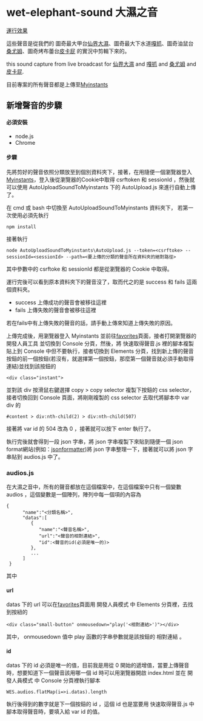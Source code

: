 # wet-elephant-sound 大濕之音
[運行效果](https://jack850628.github.io/wet-elephant-sound/)

這些聲音是從我們的 圖奇最大甲台[仙界大濕](https://www.twitch.tv/h804232006)、圖奇最大下水道[嘎抓](https://www.twitch.tv/magicgadra3)、圖奇油鼠台[桑尤姆](https://www.twitch.tv/sum_91318)、圖奇烤布蕾台[皮卡屁](https://www.twitch.tv/jjg60205) 的實況中剪輯下來的。

this sound capture from live broadcast for [仙界大濕](https://www.twitch.tv/h804232006) and [嘎抓](https://www.twitch.tv/magicgadra3) and [桑尤姆](https://www.twitch.tv/sum_91318) and [皮卡屁](https://www.twitch.tv/jjg60205).

目前專案的所有聲音都是上傳至[Myinstants](https://www.myinstants.com/index/tw/)

## 新增聲音的步驟
#### 必須安裝
- node.js
- Chrome
#### 步驟
先將剪好的聲音依照分類放至到個別資料夾下，接著，在用隨便一個瀏覽器登入[Myinstants](https://www.myinstants.com/index/tw/)，登入後從瀏覽器的Cookie中取得 csrftoken 和 sessionId ，然後就可以使用 AutoUploadSoundToMyinstants 下的 AutoUpload.js 來進行自動上傳了。

在 cmd 或 bash 中切換至 AutoUploadSoundToMyinstants 資料夾下，
若第一次使用必須先執行
```
npm install
```
接著執行
```
node AutoUploadSoundToMyinstants\AutoUpload.js --token=<csrftoke> --sessionId=<sessionId> --path=<要上傳的分類的聲音所在資料夾的絕對路徑>
```
其中參數中的 csrftoke 和 sessionId 都是從瀏覽器的 Cookie 中取得。

運行完後可以看到原本資料夾下的聲音沒了，取而代之的是 success 和 fails 這兩個資料夾。
- success 上傳成功的聲音會被移往這裡
- fails 上傳失敗的聲音會被移往這裡

若在fails中有上傳失敗的聲音的話，請手動上傳來知道上傳失敗的原因。

上傳完成後，用瀏覽器登入 Myinstants 並前往[favorites](https://www.myinstants.com/favorites/)頁面，接者打開瀏覽器的 開發人員工具 並切換到 Console 分頁，然後，將 快速取得聲音.js 裡的腳本複製貼上到 Console 中但不要執行，接者切換到 Elements 分頁，找到新上傳的聲音按鈕的前一個按鈕(若沒有，就選擇第一個按鈕，那麼第一個聲音就必須手動取得連結)並找到該按鈕的
```
<div class="instant">
```
並對該 div 按滑鼠右鍵選擇 copy > copy selector 複製下按鈕的 css selector，接者切換回到 Console 頁面，將剛剛複製的 css selector 去取代將腳本中 var div 的
```
#content > div:nth-child(2) > div:nth-child(507)
```
接著將 var id 的 504 改為 0 ，接著就可以按下 enter 執行了。

執行完後就會得到一段 json 字串，將 json 字串複製下來貼到隨便一個 json format網站(例如：[jsonformatter](https://jsonformatter.curiousconcept.com/#))將 json 字串整理一下，接著就可以將 json 字串貼到 audios.js 中了。

### audios.js
在大濕之音中，所有的聲音都放在這個檔案中，在這個檔案中只有一個變數 audios ，這個變數是一個陣列，陣列中每一個項的內容為
```
{
      "name":"<分類名稱>",
      "datas":[
         {
            "name":"<聲音名稱>",
            "url":"<聲音的相對連結>",
            "id":<聲音的id(必須是唯一的)>
         },
         ...
      ]
 }
```
其中
#### url
datas 下的 url 可以在[favorites](https://www.myinstants.com/favorites/)頁面用 開發人員模式 中 Elements 分頁裡，去找到按紐的
```
<div class="small-button" onmousedown="play('<相對連結>')"></div>
```
其中， onmousedown 值中 play 函數的字串參數就是該按鈕的 相對連結 。
#### id
datas 下的 id 必須是唯一的值，目前我是用從 0 開始的遞增值，當要上傳聲音時，想要知道下一個聲音該用哪一個 id 時可以用瀏覽器開啟 index.html 並在 開發人員模式 中 Console 分頁裡執行腳本
```
WES.audios.flatMap(i=>i.datas).length
```
執行後得到的數字就是下一個按鈕的 id ，這個 id 也是當要用 快速取得聲音.js 中腳本取得聲音時，要填入給 var id 的值。
